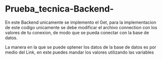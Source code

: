 # Prueba_tecnica-Backend-
En este Backend unicamente se implemento el Get, para la implementacion de este codigo unicamente se debe modificar el archivo connection con los valores de tu conexion, de modo que se pueda conectar con la base de datos.

La manera en la que se puede optener los datos de la base de datos es por medio del Link, en este puedes mandar los valores utilizando las variables 
